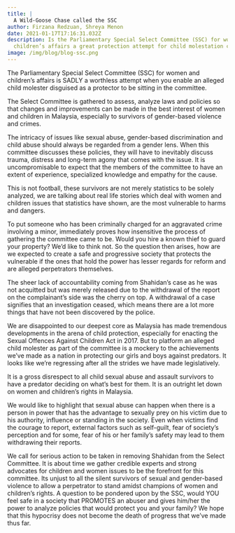 ```yaml
---
title: |
  A Wild-Goose Chase called the SSC
author: Firzana Redzuan, Shreya Menon
date: 2021-01-17T17:16:31.032Z
description: Is the Parliamentary Special Select Committee (SSC) for women and
  children’s affairs a great protection attempt for child molestation cases?
image: /img/blog/blog-ssc.png
---
```


The Parliamentary Special Select Committee (SSC) for women and children’s affairs is SADLY a worthless attempt when you enable an alleged child molester disguised as a protector to be sitting in the committee.

The Select Committee is gathered to assess, analyze laws and policies so that changes and improvements can be made in the best interest of women and children in Malaysia, especially to survivors of gender-based violence and crimes.

The intricacy of issues like sexual abuse, gender-based discrimination and child abuse should always be regarded from a gender lens. When this committee discusses these policies, they will have to inevitably discuss trauma, distress and long-term agony that comes with the issue. It is uncompromisable to expect that the members of the committee to have an extent of experience, specialized knowledge and empathy for the cause.

This is not football, these survivors are not merely statistics to be solely analyzed, we are talking about real life stories which deal with women and children issues that statistics have shown, are the most vulnerable to harms and dangers.

To put someone who has been criminally charged for an aggravated crime involving a minor, immediately proves how insensitive the process of gathering the committee came to be. Would you hire a known thief to guard your property? We’d like to think not. So the question then arises, how are we expected to create a safe and progressive society that protects the vulnerable if the ones that hold the power has lesser regards for reform and are alleged perpetrators themselves.

The sheer lack of accountability coming from Shahidan’s case as he was not acquitted but was merely released due to the withdrawal of the report on the complainant’s side was the cherry on top. A withdrawal of a case signifies that an investigation ceased, which means there are a lot more things that have not been discovered by the police.

We are disappointed to our deepest core as Malaysia has made tremendous developments in the arena of child protection, especially for enacting the Sexual Offences Against Children Act in 2017. But to platform an alleged child molester as part of the committee is a mockery to the achievements we’ve made as a nation in protecting our girls and boys against predators. It looks like we’re regressing after all the strides we have made legislatively.

It is a gross disrespect to all child sexual abuse and assault survivors to have a predator deciding on what’s best for them. It is an outright let down on women and children’s rights in Malaysia.

We would like to highlight that sexual abuse can happen when there is a person in power that has the advantage to sexually prey on his victim due to his authority, influence or standing in the society. Even when victims find the courage to report, external factors such as self-guilt, fear of society’s perception and for some, fear of his or her family’s safety may lead to them withdrawing their reports.

We call for serious action to be taken in removing Shahidan from the Select Committee. It is about time we gather credible experts and strong advocates for children and women issues to be the forefront for this committee. Its unjust to all the silent survivors of sexual and gender-based violence to allow a perpetrator to stand amidst champions of women and children’s rights. A question to be pondered upon by the SSC, would YOU feel safe in a society that PROMOTES an abuser and gives him/her the power to analyze policies that would protect you and your family? We hope that this hypocrisy does not become the death of progress that we’ve made thus far.